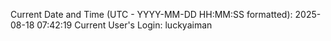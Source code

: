 Current Date and Time (UTC - YYYY-MM-DD HH:MM:SS formatted): 2025-08-18 07:42:19
Current User's Login: luckyaiman
